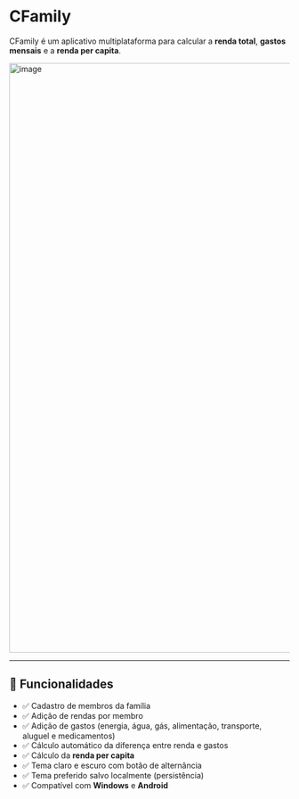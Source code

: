 # CFamily

CFamily é um aplicativo multiplataforma para calcular a **renda total**, **gastos mensais** e a **renda per capita**.

<img width="1704" height="1059" alt="image" src="https://github.com/user-attachments/assets/429721aa-4c57-485b-a7fd-80fa3b0acd2e" />

---

## 📱 Funcionalidades

- ✅ Cadastro de membros da família
- ✅ Adição de rendas por membro
- ✅ Adição de gastos (energia, água, gás, alimentação, transporte, aluguel e medicamentos)
- ✅ Cálculo automático da diferença entre renda e gastos
- ✅ Cálculo da **renda per capita**
- ✅ Tema claro e escuro com botão de alternância
- ✅ Tema preferido salvo localmente (persistência)
- ✅ Compatível com **Windows** e **Android**





